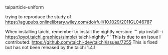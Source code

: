  taiparticle-uniform

trying to reproduce the study of https://agupubs.onlinelibrary.wiley.com/doi/full/10.1029/2011GL046787

When installing taichi, remember to install the nightly version:
'''
pip install -i https://pypi.taichi.graphics/simple/ taichi-nightly
'''
This is due to an issue I contributed: https://github.com/taichi-dev/taichi/issues/7255
This is fixed but has not been released by the taichi 1.4.1
